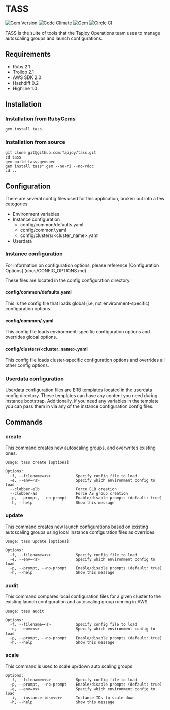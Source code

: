TASS
====
[![Gem Version](https://badge.fury.io/rb/tass.svg)](http://badge.fury.io/rb/tass)
[![Code Climate](https://codeclimate.com/github/Tapjoy/tass/badges/gpa.svg)](https://codeclimate.com/github/Tapjoy/tass)
[![Gem](https://img.shields.io/gem/dt/tass.svg)](https://rubygems.org/gems/tass/)
[![Circle CI](https://circleci.com/gh/Tapjoy/tass.svg?style=svg)](https://circleci.com/gh/Tapjoy/tass)

TASS is the suite of tools that the Tapjoy Operations team uses to manage autoscaling groups and launch configurations.

## Requirements
* Ruby 2.1
* Trollop 2.1
* AWS SDK 2.0
* Hashdiff 0.2
* Highline 1.0

## Installation
### Installation from RubyGems
```
gem install tass
```
### Installation from source
```
git clone git@github.com:Tapjoy/tass.git
cd tass
gem build tass.gemspec
gem install tass*.gem --no-ri --no-rdoc
cd ..
```

## Configuration

There are several config files used for this application, broken out into a few categories:

* Environment variables
* Instance configuration
    * config/common/defaults.yaml
    * config/common/<env>.yaml
    * config/clusters/<cluster_name>.yaml
* Userdata

### Instance configuration

For information on configuration options, please reference [Configuration Options] (docs/CONFIG_OPTIONS.md)

These files are located in the config configuration directory.

#### config/common/defaults.yaml

This is the config file that loads global (i.e, not environment-specific) configuration options.

#### config/common/<env>.yaml

This config file loads environment-specific configuration options and overrides global options.

#### config/clusters/<cluster_name>.yaml

This config file loads cluster-specific configuration options and overrides all other config options.

### Userdata configuration

Userdata configuration files are ERB templates located in the userdata config directory.  These templates can have any content you need during instance bootstrap.  Additionally, if you need any variables in the template you can pass them in via any of the instance configuration config files.

## Commands
### create

This command creates new autoscaling groups, and overwrites existing ones.

```
Usage: tass create [options]

Options:
  -f, --filename=<s>           Specify config file to load
  -e, --env=<s>                Specify which environment config to load
  --clobber-elb                Force ELB creation
  --clobber-as                 Force AS group creation
  -p, --prompt, --no-prompt    Enable/disable prompts (default: true)
  -h, --help                   Show this message
```

### update

This command creates new launch configurations based on existing autoscaling groups using local instance configuration files as overrides.

```
Usage: tass update [options]

Options:
  -f, --filename=<s>           Specify config file to load
  -e, --env=<s>                Specify which environment config to load
  -p, --prompt, --no-prompt    Enable/disable prompts (default: true)
  -h, --help                   Show this message
```

### audit

This command compares local configuration files for a given cluster to the existing launch configuration and autoscaling group running in AWS.

```
Usage: tass audit

Options:
  -f, --filename=<s>           Specify config file to load
  -e, --env=<s>                Specify which environment config to load
  -p, --prompt, --no-prompt    Enable/disable prompts (default: true)
  -h, --help                   Show this message
```

### scale

This command is used to scale up/down auto scaling groups

```
Options:
  -f, --filename=<s>           Specify config file to load
  -p, --prompt, --no-prompt    Enable/disable prompts (default: true)
  -e, --env=<s>                Specify which environment config to load
  -i, --instance-ids=<s+>      Instance IDs to scale down
  -h, --help                   Show this message
```
